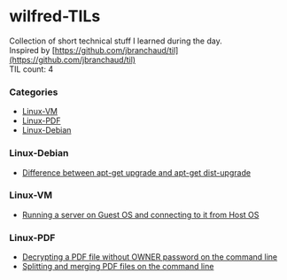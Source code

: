 # wilfred-TILs
Collection of short technical stuff I learned during the day.
<br />
Inspired by [https://github.com/jbranchaud/til](https://github.com/jbranchaud/til)
<br />
TIL count: 4

### Categories
* [Linux-VM](#linux-vm)
* [Linux-PDF](#linux-pdf)
* [Linux-Debian](#linux-debian)

### Linux-Debian
- [Difference between apt-get upgrade and apt-get dist-upgrade](linux-debian/difference-between-apt-get-upgrade-and-apt-get-dist-upgrade.md)

### Linux-VM
- [Running a server on Guest OS and connecting to it from Host OS](linux-vm/running-a-server-on-guest-os-and-connecting-to-it-from-host-os.md)

### Linux-PDF
- [Decrypting a PDF file without OWNER password on the command line](linux-pdf/decrypting-a-pdf-file-without-owner-password-on-the-command-line.md)
- [Splitting and merging PDF files on the command line](linux-pdf/splitting-and-merging-pdf-files-on-the-command-line.md)
